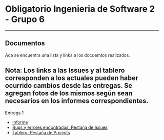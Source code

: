 # Obligatorio Ingenieria de Software 2 - Grupo 6

---

## Documentos

Aca se encuentra una lista y links a los docuemtos realizados. 

Nota: Los links a las Issues y al tablero corresponden a los actuales pueden haber ocurrido cambios desde las entregas. Se agregan fotos de los mismos según sean necesarios en los informes correspondientes. 
---

Entrega 1

- [Informe](Informe-entrega-1)
- [Bugs y errores encontrados: Pestaña de Issues](https://github.com/agustinadisiot/isa2-m7a-06/issues)
- [Tablero: Pestaña de Projects](https://github.com/agustinadisiot/isa2-m7a-06/projects/1) 
